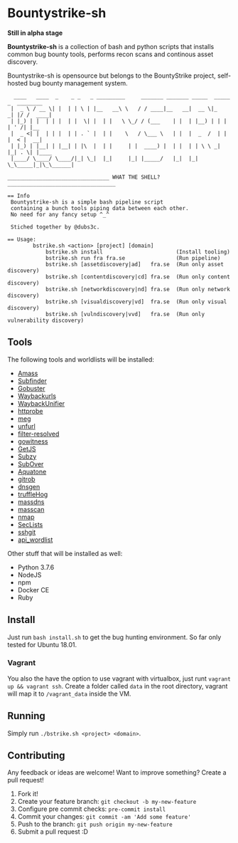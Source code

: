 
# Bountystrike-sh

**Still in alpha stage**

**Bountystrike-sh** is a collection of bash and python scripts that installs common bug bounty tools, performs recon scans and continous asset discovery.

Bountystrike-sh is opensource but belongs to the BountyStrike project, self-hosted bug bounty management system.

```
  ____   ____  _    _ _   _ _________     _______ _______ _____  _____ _  ________
 |  _ \ / __ \| |  | | \ | |__   __\ \   / / ____|__   __|  __ \|_   _| |/ /  ____|
 | |_) | |  | | |  | |  \| |  | |   \ \_/ / (___    | |  | |__) | | | | ' /| |__
 |  _ <| |  | | |  | | . ` |  | |    \   / \___ \   | |  |  _  /  | | |  < |  __|
 | |_) | |__| | |__| | |\  |  | |     | |  ____) |  | |  | | \ \ _| |_| . \| |____
 |____/ \____/ \____/|_| \_|  |_|     |_| |_____/   |_|  |_|  \_\_____|_|\_\______|

________________________________ WHAT THE SHELL?__________________________________

== Info
 Bountystrike-sh is a simple bash pipeline script
 containing a bunch tools piping data between each other.
 No need for any fancy setup ^_^

 Stiched together by @dubs3c.

== Usage:
        bstrike.sh <action> [project] [domain]
            bstrike.sh install                       (Install tooling)
            bstrike.sh run fra fra.se                (Run pipeline)
            bstrike.sh [assetdiscovery|ad]   fra.se  (Run only asset discovery)
            bstrike.sh [contentdiscovery|cd] fra.se  (Run only content discovery)
            bstrike.sh [networkdiscovery|nd] fra.se  (Run only network discovery)
            bstrike.sh [visualdiscovery|vd]  fra.se  (Run only visual discovery)
            bstrike.sh [vulndiscovery|vvd]   fra.se  (Run only vulnerability discovery)
```

## Tools

The following tools and worldlists will be installed:

* [Amass](https://github.com/OWASP/Amass)
* [Subfinder](https://github.com/projectdiscovery/subfinder)
* [Gobuster](https://github.com/OJ/gobuster)
* [Waybackurls](http://github.com/tomnomnom/waybackurls)
* [WaybackUnifier](https://github.com/mhmdiaa/waybackunifier)
* [httprobe](github.com/tomnomnom/httprobe)
* [meg](https://github.com/tomnomnom/meg)
* [unfurl](https://github.com/tomnomnom/unfurl)
* [filter-resolved](https://github.com/tomnomnom/hacks/tree/master/filter-resolved)
* [gowitness](https://github.com/sensepost/gowitness)
* [GetJS](https://github.com/003random/getJS)
* [Subzy](https://github.com/lukasikic/subzy)
* [SubOver](https://github.com/Ice3man543/SubOver)
* [Aquatone](https://github.com/michenriksen/aquatone)
* [gitrob](https://github.com/michenriksen/gitrob)
* [dnsgen](https://github.com/ProjectAnte/dnsgen)
* [truffleHog](https://github.com/dxa4481/truffleHog)
* [massdns](https://github.com/blechschmidt/massdns)
* [masscan](https://github.com/robertdavidgraham/masscan)
* [nmap](https://github.com/nmap/nmap)
* [SecLists](https://github.com/danielmiessler/SecLists)
* [sshgit](https://github.com/eth0izzle/shhgit)
* [api_wordlist](https://github.com/chrislockard/api_wordlist)

Other stuff that will be installed as well:
* Python 3.7.6
* NodeJS
* npm
* Docker CE
* Ruby

## Install
Just run `bash install.sh` to get the bug hunting environment. So far only tested for Ubuntu 18.01.

### Vagrant
You also the have the option to use vagrant with virtualbox, just runt `vagrant up && vagrant ssh`. Create a folder called `data` in the root directory, vagrant will map it to `/vagrant_data` inside the VM.

## Running
Simply run `./bstrike.sh <project> <domain>`. 


## Contributing
Any feedback or ideas are welcome! Want to improve something? Create a pull request!

1. Fork it!
2. Create your feature branch: `git checkout -b my-new-feature`
3. Configure pre commit checks: `pre-commit install`
4. Commit your changes: `git commit -am 'Add some feature'`
5. Push to the branch: `git push origin my-new-feature`
6. Submit a pull request :D
